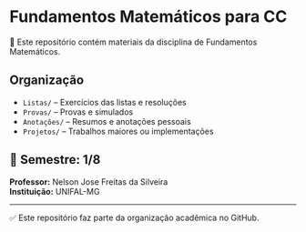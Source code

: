 # Fundamentos Matemáticos para CC

📘 Este repositório contém materiais da disciplina de Fundamentos Matemáticos.

## Organização

- `Listas/` – Exercícios das listas e resoluções  
- `Provas/` – Provas e simulados  
- `Anotações/` – Resumos e anotações pessoais  
- `Projetos/` – Trabalhos maiores ou implementações

## 📅 Semestre: 1/8
**Professor:** Nelson Jose Freitas da Silveira  
**Instituição:** UNIFAL-MG

---

✅ Este repositório faz parte da organização acadêmica no GitHub.
